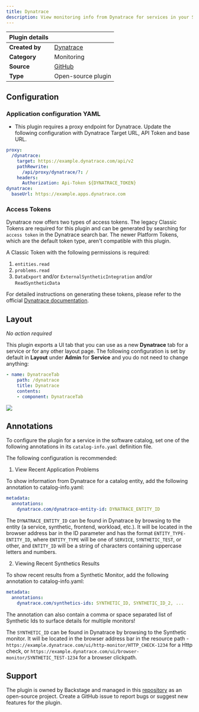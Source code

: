 ```yaml
---
title: Dynatrace
description: View monitoring info from Dynatrace for services in your Software Catalog.
---
```


| Plugin details |                                                                                |
| -------------- | ------------------------------------------------------------------------------ |
| **Created by** | [Dynatrace](https://www.dynatrace.com/)                                                      |
| **Category**   | Monitoring                                                                        |
| **Source**     | [GitHub](https://github.com/backstage/community-plugins/tree/main/workspaces/dynatrace/plugins/dynatrace#dynatrace) |
| **Type**       | Open-source plugin                                                             |


## Configuration

### Application configuration YAML

- This plugin requires a proxy endpoint for Dynatrace. Update the following configuration with Dynatrace Target URL, API Token and base URL. 

```YAML
proxy:
  /dynatrace:
    target: https://example.dynatrace.com/api/v2
    pathRewrite:
      /api/proxy/dynatrace/?: /
    headers:
      Authorization: Api-Token ${DYNATRACE_TOKEN}
dynatrace:
  baseUrl: https://example.apps.dynatrace.com
```

### Access Tokens

Dynatrace now offers two types of access tokens. The legacy Classic Tokens are required for this plugin and can be generated by searching for `access token` in the Dynatrace search bar. The newer Platform Tokens, which are the default token type, aren't compatible with this plugin.

A Classic Token with the following permissions is required:

1. `entities.read`
2. `problems.read`
3. `DataExport` and/or `ExternalSyntheticIntegration` and/or `ReadSyntheticData`

For detailed instructions on generating these tokens, please refer to the official [Dynatrace documentation](https://docs.dynatrace.com/docs/discover-dynatrace/references/dynatrace-api/basics/dynatrace-api-authentication#create-token).


## Layout

_No action required_

This plugin exports a UI tab that you can use as a new **Dynatrace** tab for a service or for any other layout page. The following configuration is set by default in **Layout** under **Admin** for **Service** and you do not need to change anything:

```YAML
- name: DynatraceTab
    path: /dynatrace
    title: Dynatrace
    contents:
    - component: DynatraceTab
```

![](./static/dynatrace-tab.png)

## Annotations

To configure the plugin for a service in the software catalog, set one of the following annotations in its `catalog-info.yaml` definition file.

The following configuration is recommended:

1. View Recent Application Problems

To show information from Dynatrace for a catalog entity, add the following annotation to catalog-info.yaml:

```YAML
metadata:
  annotations:
    dynatrace.com/dynatrace-entity-id: DYNATRACE_ENTITY_ID
```

The `DYNATRACE_ENTITY_ID` can be found in Dynatrace by browsing to the entity (a service, synthetic, frontend, workload, etc.). It will be located in the browser address bar in the ID parameter and has the format `ENTITY_TYPE-ENTITY_ID`, where `ENTITY_TYPE` will be one of `SERVICE`, `SYNTHETIC_TEST`, or other, and `ENTITY_ID` will be a string of characters containing uppercase letters and numbers.

2. Viewing Recent Synthetics Results

To show recent results from a Synthetic Monitor, add the following annotation to catalog-info.yaml:

```YAML
metadata:
  annotations:
    dynatrace.com/synthetics-ids: SYNTHETIC_ID, SYNTHETIC_ID_2, ...
```

The annotation can also contain a comma or space separated list of Synthetic Ids to surface details for multiple monitors!

The `SYNTHETIC_ID` can be found in Dynatrace by browsing to the Synthetic monitor. It will be located in the browser address bar in the resource path - `https://example.dynatrace.com/ui/http-monitor/HTTP_CHECK-1234` for a Http check, or `https://example.dynatrace.com/ui/browser-monitor/SYNTHETIC_TEST-1234` for a browser clickpath.


## Support

The plugin is owned by Backstage and managed in this [repository](https://github.com/backstage/community-plugins/tree/main/workspaces/dynatrace/plugins/dynatrace#dynatrace) as an open-source project. Create a GitHub issue to report bugs or suggest new features for the plugin.

